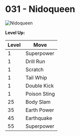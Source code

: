 # 031 - Nidoqueen
![][031]

**Level Up:**

Level | Move
---   | ---
  1   | Superpower
  1   | Drill Run
  1   | Scratch
  1   | Tail Whip
  1   | Double Kick
  1   | Poison Sting
 25   | Body Slam
 35   | Earth Power
 45   | Earthquake
 55   | Superpower



[031]: https://raw.githubusercontent.com/PokeAPI/sprites/master/sprites/pokemon/31.png "Nidoqueen"
